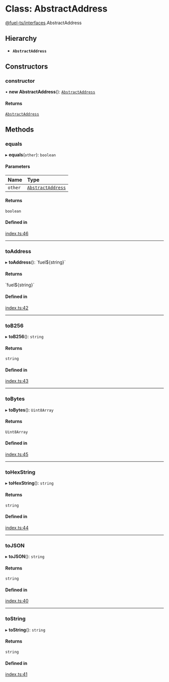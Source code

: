# Class: AbstractAddress

[@fuel-ts/interfaces](/api/Interfaces/index.md).AbstractAddress

## Hierarchy

- **`AbstractAddress`**

## Constructors

### constructor

• **new AbstractAddress**(): [`AbstractAddress`](/api/Interfaces/AbstractAddress.md)

#### Returns

[`AbstractAddress`](/api/Interfaces/AbstractAddress.md)

## Methods

### equals

▸ **equals**(`other`): `boolean`

#### Parameters

| Name | Type |
| :------ | :------ |
| `other` | [`AbstractAddress`](/api/Interfaces/AbstractAddress.md) |

#### Returns

`boolean`

#### Defined in

[index.ts:46](https://github.com/FuelLabs/fuels-ts/blob/d63b2d0f/packag/api/src/index.ts#L46)

___

### toAddress

▸ **toAddress**(): \`fuel${string}\`

#### Returns

\`fuel${string}\`

#### Defined in

[index.ts:42](https://github.com/FuelLabs/fuels-ts/blob/d63b2d0f/packag/api/src/index.ts#L42)

___

### toB256

▸ **toB256**(): `string`

#### Returns

`string`

#### Defined in

[index.ts:43](https://github.com/FuelLabs/fuels-ts/blob/d63b2d0f/packag/api/src/index.ts#L43)

___

### toBytes

▸ **toBytes**(): `Uint8Array`

#### Returns

`Uint8Array`

#### Defined in

[index.ts:45](https://github.com/FuelLabs/fuels-ts/blob/d63b2d0f/packag/api/src/index.ts#L45)

___

### toHexString

▸ **toHexString**(): `string`

#### Returns

`string`

#### Defined in

[index.ts:44](https://github.com/FuelLabs/fuels-ts/blob/d63b2d0f/packag/api/src/index.ts#L44)

___

### toJSON

▸ **toJSON**(): `string`

#### Returns

`string`

#### Defined in

[index.ts:40](https://github.com/FuelLabs/fuels-ts/blob/d63b2d0f/packag/api/src/index.ts#L40)

___

### toString

▸ **toString**(): `string`

#### Returns

`string`

#### Defined in

[index.ts:41](https://github.com/FuelLabs/fuels-ts/blob/d63b2d0f/packag/api/src/index.ts#L41)
